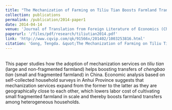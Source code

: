 ```yaml
---
title: "The Mechanization of Farming on Tiliu Tian Boosts Farmland Transfers: Descriptive Evidence from Household Surveys in Chizhou, Anhui Province."
collection: publications
permalink: /publication/2014-paper1
date: 2014-04-14
venue: 'Journal of Translation from Foreign Literature of Economics (Chinese)'
paperurl: '/files/pdf/research/tiliutian2014.pdf' 
link: 'http://www.cqvip.com/qk/91566x/201402/1003253816.html'
citation: 'Gong, Tengda. &quot;The Mechanization of Farming on Tiliu Tian Boosts Farmland Transfers: Descriptive Evidence from Household Surveys in Chizhou, Anhui Province.&quot; <i>Journal of Translation from Foreign Literature of Economics (Chinese)</i>. 2 (2014): 71-84.'
---
```

<br>
This paper studies how the adoption of mechanization services on <i>tiliu tian</i> (large and non-fragmented farmland) helps boosting transfers of <i>chengbao tian</i> (small and fragmented farmland) in China. Economic analysis based on self-collected household surveys in Anhui Province suggests that mechanization services expand from the former to the latter as they are geographically close to each other, which lowers labor cost of cultivating small fragmented farmland in scale and thereby boosts farmland transfers among heterogeneous households.
<br>
